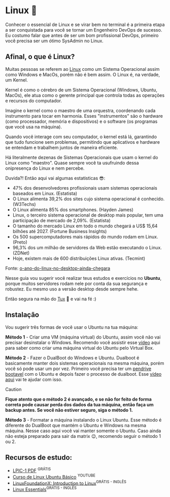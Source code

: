 # Linux 🐧

Conhecer o essencial de Linux e se virar bem no terminal é a primeira etapa a ser conquistada para você se tornar um Engenheiro DevOps de sucesso. Eu costumo falar que antes de ser um bom profissional DevOps, primeiro você precisa ser um ótimo SysAdmin no Linux.

## Afinal, o que é Linux?

Muitas pessoas se referem ao [Linux](https://github.com/torvalds/linux) como um Sistema Operacional assim como Windows e MacOs, porém não é bem assim. O Linux é, na verdade, um Kernel. 

Kernel é como o cérebro de um Sistema Operacional (Windows, Ubuntu, MacOs), ele atua como o gerente principal que controla todas as operações e recursos do computador. 

Imagine o kernel como o maestro de uma orquestra, coordenando cada instrumento para tocar em harmonia. Esses "instrumentos" são o hardware (como processador, memória e dispositivos) e o software (os programas que você usa na máquina). 

Quando você interage com seu computador, o kernel está lá, garantindo que tudo funcione sem problemas, permitindo que aplicativos e hardware se entendam e trabalhem juntos de maneira eficiente.

Há literalmente dezenas de Sistemas Operacionais que usam o kernel do Linux como "maestro". Quase sempre você ta usufruindo dessa onipresença do Linux e nem percebe.

Duvida?! Então aqui vai algumas estatisticas :sunglasses::
- 47% dos desenvolvedores profissionais usam sistemas operacionais baseados em Linux. (Estatista)
- O Linux alimenta 39,2% dos sites cujo sistema operacional é conhecido. (W3Techs)
- O Linux alimenta 85% dos smartphones. (Hayden James)
- Linux, o terceiro sistema operacional de desktop mais popular, tem uma participação de mercado de 2,09%. (Estatista)
- O tamanho do mercado Linux em todo o mundo chegará a US$ 15,64 bilhões até 2027. (Fortune Business Insights)
- Os 500 supercomputadores mais rápidos do mundo rodam em Linux. (Preto)
- 96,3% dos um milhão de servidores da Web estão executando o Linux. (ZDNet)
- Hoje, existem mais de 600 distribuições Linux ativas. (Tecmint)

Fonte: [o-ano-do-linux-no-desktop-ainda-chegara](https://www.edivaldobrito.com.br/o-ano-do-linux-no-desktop-ainda-chegara/)


Nesse guia vou sugerir você realizar teus estudos e exercícios no **Ubuntu**, porque muitos servidores rodam nele por conta da sua segurança e robustez. Eu mesmo uso a versão desktop desde sempre hehe.

Então segura na mão do [Tux](https://pt.wikipedia.org/wiki/Tux) 🐧 e vai na fé :)

## Instalação
Vou sugerir três formas de você usar o Ubuntu na tua máquina:

**Método 1** - Criar uma VM (máquina virtual) do Ubuntu, assim você não vai precisar desinstalar o Windows. Recomendo você assistir esse [vídeo](https://www.youtube.com/watch?v=xzOmCxZSQWw&list=PLAp37wMSBouCqJnY-Qck_XDwplEud3ELc&ab_channel=HardwareRedesBrasil) aqui para saber como criar uma máquina virtual do Ubuntu pelo Virtual Box.


**Método 2** - Fazer o DualBoot do Windows e Ubuntu. Dualboot é basicamente manter dois sistemas operacionais na mesma máquina, porém você só pode usar um por vez. Primeiro você precisa ter um [pendrive bootavel](https://www.youtube.com/watch?v=fekbCvIGwSI&ab_channel=ROVEEb) com o Ubuntu e depois fazer o processo de dualboot. Esse [vídeo aqui](https://www.youtube.com/watch?v=VK4eCi7ktCE&ab_channel=LSRSolu%C3%A7%C3%B5es) vai te ajudar com isso. 
> [!CAUTION]
> **Fique atento que o método 2 é avançado, e se não for feito de forma correta pode causar perda dos dados da tua máquina, então faça um backup antes. Se você não estiver seguro, siga o método 1.**

**Método 3** - Formatar a máquina instalando o Linux Ubuntu. Esse método é diferente do DualBoot que mantém o Ubuntu e Windows na mesma máquina. Nesse caso aqui você vai manter somente o Ubuntu. Caso ainda não esteja preparado para sair da matrix :wink:, recomendo seguir o método 1 ou 2.

## Recursos de estudo:
- [LPIC-1 PDF](https://learning.lpi.org/pdfstore/LPI-Learning-Material-101-500-pt.pdf) <sup>GRÁTIS</sup>
- [Curso de Linux Ubuntu Básico](https://www.youtube.com/watch?v=aW4Owxgcvq4&list=PLnDvRpP8BnezDTtL8lm6C-UOJZn-xzALH&index=1&ab_channel=MatheusBattisti-HoradeCodar) <sup>YOUTUBE</sup>
- [LinuxFoundationX: Introduction to Linux](https://www.edx.org/learn/linux/the-linux-foundation-introduction-to-linux?index=product&queryID=94f1b3b8dd11b444494d8dcfb10ece99&position=18&results_level=second-level-results&term=&objectID=course-5a631d1c-cb20-4cfc-9b49-1cc9c8fc981e&campaign=Introduction+to+Linux&source=edX&product_category=course&placement_url=https%3A%2F%2Fwww.edx.org%2Fsearch)<sup>GRÁTIS - INGLÊS</sup>
- [Linux Essentials](https://www.netacad.com/courses/os-it/ndg-linux-essentials?ref=itsfoss.com)<sup>GRÁTIS - INGLÊS</sup>
